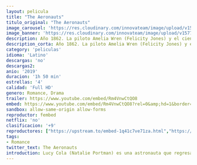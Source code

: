 ```yaml
---
layout: pelicula
title: "The Aeronauts"
titulo_original: "The Aeronauts"
image_carousel: 'https://res.cloudinary.com/innovateam/image/upload/v1577302618/areonauticos-min_ffib8a.jpg'
image_banner: 'https://res.cloudinary.com/innovateam/image/upload/v1577302617/the-aeronauts-poster-1280x720-min_otpwj2.jpg'
description: Año 1862. La piloto Amelia Wren (Felicity Jones) y el científico James Glaisher (Eddie Redmayne) deciden embarcarse en un viaje para descubrir los secretos del cielo, volando en un globo aeroestático más alto de lo que nadie lo había hecho antes. Pero al llegar a las capas más altas de la atmósfera, ambos comienzan a tener problemas con el oxigeno y la altitud, viéndose forzados a luchar por su propia superviviencia.
description_corta: Año 1862. La piloto Amelia Wren (Felicity Jones) y el científico James Glaisher (Eddie Redmayne) deciden embarcarse en un viaje para descubrir los secretos del cielo, volando en un globo aeroestático más...
category: 'peliculas'
idioma: 'Latino'
descargas: 'no'
descargas2:
anio: '2019'
duracion: '1h 50 min'
estrellas: '4'
calidad: 'Full HD'
genero: Romance, Drama
trailer: https://www.youtube.com/embed/Rm4VnwCtQO8
embed: https://www.youtube.com/embed/Rm4VnwCtQO8?rel=0&amp;hd=1&border=0&wmode=opaque&enablejsapi=1&modestbranding=1&controls=1&showinfo=1
sandbox: allow-same-origin allow-forms
reproductor: fembed
netflix: 'no'
clasificacion: '+9'
reproductores: ["https://upstream.to/embed-1q41c7ve71za.html","https://gounlimited.to/embed-ym08mbpwryut.html"]
tags:
- Romance
twitter_text: The Aeronauts
introduction: Lucy Cola (Natalie Portman) es una astronauta que regresa a la Tierra tras una experiencia trascendental durante una misión en el espacio, y que comienza a perder su ..
---
```












